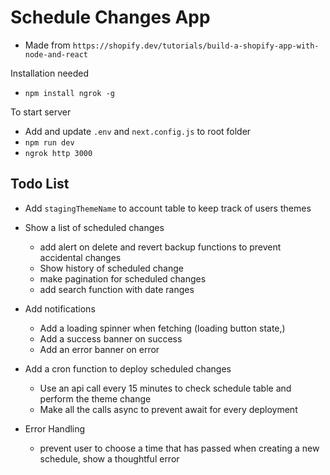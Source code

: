 # Schedule Changes App

- Made from `https://shopify.dev/tutorials/build-a-shopify-app-with-node-and-react`

Installation needed
- `npm install ngrok -g`

To start server
- Add and update `.env` and `next.config.js` to root folder 
- `npm run dev`
- `ngrok http 3000`

## Todo List

- Add `stagingThemeName` to account table to keep track of users themes

- Show a list of scheduled changes
    - add alert on delete and revert backup functions to prevent accidental changes
    - Show history of scheduled change
    - make pagination for scheduled changes
    - add search function with date ranges
    
- Add notifications
    - Add a loading spinner when fetching (loading button state,)
    - Add a success banner on success
    - Add an error banner on error

- Add a cron function to deploy scheduled changes
    - Use an api call every 15 minutes to check schedule table and perform the theme change
    - Make all the calls async to prevent await for every deployment
    
- Error Handling
    - prevent user to choose a time that has passed when creating a new schedule, show a thoughtful error
     